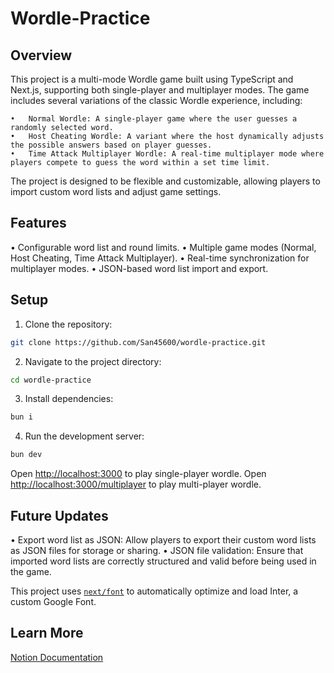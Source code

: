 # Wordle-Practice

## Overview

This project is a multi-mode Wordle game built using TypeScript and Next.js, supporting both single-player and multiplayer modes. The game includes several variations of the classic Wordle experience, including:

	•	Normal Wordle: A single-player game where the user guesses a randomly selected word.
	•	Host Cheating Wordle: A variant where the host dynamically adjusts the possible answers based on player guesses.
	•	Time Attack Multiplayer Wordle: A real-time multiplayer mode where players compete to guess the word within a set time limit.

The project is designed to be flexible and customizable, allowing players to import custom word lists and adjust game settings.

## Features

•	Configurable word list and round limits.
•	Multiple game modes (Normal, Host Cheating, Time Attack Multiplayer).
•	Real-time synchronization for multiplayer modes.
•	JSON-based word list import and export.

## Setup

1.	Clone the repository:

```bash
git clone https://github.com/San45600/wordle-practice.git
```

2.	Navigate to the project directory:

```bash
cd wordle-practice
```

3.	Install dependencies:

 ```bash
bun i
```

4.	Run the development server:

 ```bash
bun dev
```
 
Open [http://localhost:3000](http://localhost:3000) to play single-player wordle.
Open [http://localhost:3000/multiplayer](http://localhost:3000/multiplayer) to play multi-player wordle.

## Future Updates

•	Export word list as JSON: Allow players to export their custom word lists as JSON files for storage or sharing.
•	JSON file validation: Ensure that imported word lists are correctly structured and valid before being used in the game.

This project uses [`next/font`](https://nextjs.org/docs/basic-features/font-optimization) to automatically optimize and load Inter, a custom Google Font.

## Learn More

[Notion Documentation](https://www.notion.so/Programming-assignment-Wordle-10e9c822b8678044a8fafb2ceaf5cea2?showMoveTo=true&saveParent=true)
